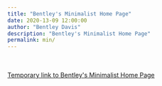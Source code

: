 ```yaml
---
title: "Bentley's Minimalist Home Page"
date: 2020-13-09 12:00:00
author: "Bentley Davis"
description: "Bentley's Minimalist Home Page"
permalink: min/
---
```

<div class="content">
<br><br>
<a href="https://docs.google.com/document/d/1-7tr0x6QvCcyCUQGdKEEFqUVVi_hHiSwmfC71oJkVEA">Temporary link to Bentley's Minimalist Home Page </a>
</div>